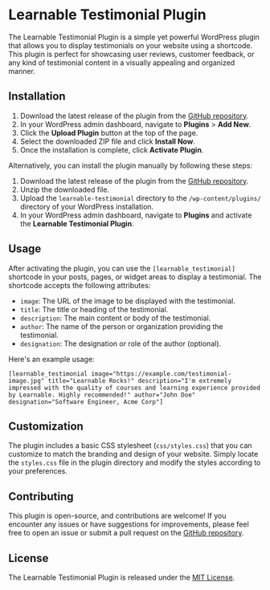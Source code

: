 # Learnable Testimonial Plugin

The Learnable Testimonial Plugin is a simple yet powerful WordPress plugin that allows you to display testimonials on your website using a shortcode. This plugin is perfect for showcasing user reviews, customer feedback, or any kind of testimonial content in a visually appealing and organized manner.

## Installation

1. Download the latest release of the plugin from the [GitHub repository](https://github.com/albert-tarkaa/learnable-testimonial-plugin).
2. In your WordPress admin dashboard, navigate to **Plugins** > **Add New**.
3. Click the **Upload Plugin** button at the top of the page.
4. Select the downloaded ZIP file and click **Install Now**.
5. Once the installation is complete, click **Activate Plugin**.

Alternatively, you can install the plugin manually by following these steps:

1. Download the latest release of the plugin from the [GitHub repository](https://github.com/albert-tarkaa/learnable-testimonial-plugin).
2. Unzip the downloaded file.
3. Upload the `learnable-testimonial` directory to the `/wp-content/plugins/` directory of your WordPress installation.
4. In your WordPress admin dashboard, navigate to **Plugins** and activate the **Learnable Testimonial Plugin**.

## Usage

After activating the plugin, you can use the `[learnable_testimonial]` shortcode in your posts, pages, or widget areas to display a testimonial. The shortcode accepts the following attributes:

- `image`: The URL of the image to be displayed with the testimonial.
- `title`: The title or heading of the testimonial.
- `description`: The main content or body of the testimonial.
- `author`: The name of the person or organization providing the testimonial.
- `designation`: The designation or role of the author (optional).

Here's an example usage:

```
[learnable_testimonial image="https://example.com/testimonial-image.jpg" title="Learnable Rocks!" description="I'm extremely impressed with the quality of courses and learning experience provided by Learnable. Highly recommended!" author="John Doe" designation="Software Engineer, Acme Corp"]
```

## Customization

The plugin includes a basic CSS stylesheet (`css/styles.css`) that you can customize to match the branding and design of your website. Simply locate the `styles.css` file in the plugin directory and modify the styles according to your preferences.

## Contributing

This plugin is open-source, and contributions are welcome! If you encounter any issues or have suggestions for improvements, please feel free to open an issue or submit a pull request on the [GitHub repository](https://github.com/albert-tarkaa/learnable-testimonial-plugin).

## License

The Learnable Testimonial Plugin is released under the [MIT License](https://opensource.org/licenses/MIT).